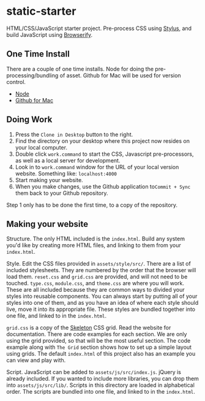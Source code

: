 static-starter
===========

HTML/CSS/JavaScript starter project. Pre-process CSS using [Stylus](http://learnboost.github.io/stylus/), and build JavaScript using [Browserify](http://browserify.org/).

## One Time Install

There are a couple of one time installs. Node for doing the pre-processing/bundling of asset. Github for Mac will be used for version control.

- [Node](http://nodejs.org/download/)
- [Github for Mac](https://mac.github.com)


## Doing Work

1. Press the `Clone in Desktop` button to the right.
2. Find the directory on your desktop where this project now resides on your local computer.
3. Double click `work.command` to start the CSS, Javascript pre-processors, as well as a local server for development.
4. Look in to `work.command` window for the URL of your local version website. Something like: `localhost:4000`
5. Start making your website.
6. When you make changes, use the Github application to`Commit + Sync` them back to your Github repository.

Step 1 only has to be done the first time, to a copy of the repository.


## Making your website

Structure. The only HTML included is the `index.html`. Build any system you'd like by creating more HTML files, and linking to them from your `index.html`.

Style. Edit the CSS files provided in `assets/style/src/`. There are a list of included stylesheets. They are numbered by the order that the browser will load them. `reset.css` and `grid.css` are provided, and will not need to be touched.  `type.css`, `module.css`, and `theme.css` are where you will work. These are all included because they are common ways to divided your styles into reusable components. You can always start by putting all of your styles into one of them, and as you have an idea of where each style should live, move it into its appropriate file. These styles are bundled together into one file, and linked to in the `index.html`.

`grid.css` is a copy of the [Skeleton](http://www.getskeleton.com) CSS grid. Read the website for documentation. There are code examples for each section. We are only using the grid provided, so that will be the most useful section. The code example along with `The Grid` section shows how to set up a simple layout using grids. The default `index.html` of this project also has an example you can view and play with.

Script. JavaScript can be added to `assets/js/src/index.js`. jQuery is already included. If you wanted to include more libraries, you can drop them into `assets/js/src/lib/`. Scripts in this directory are loaded in alphabetical order. The scripts are bundled into one file, and linked to in the `index.html`.